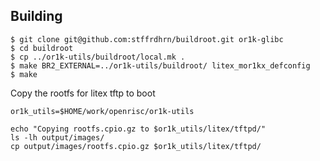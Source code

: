 ## Building

```
$ git clone git@github.com:stffrdhrn/buildroot.git or1k-glibc
$ cd buildroot
$ cp ../or1k-utils/buildroot/local.mk .
$ make BR2_EXTERNAL=../or1k-utils/buildroot/ litex_mor1kx_defconfig
$ make
```

Copy the rootfs for litex tftp to boot

```
or1k_utils=$HOME/work/openrisc/or1k-utils

echo "Copying rootfs.cpio.gz to $or1k_utils/litex/tftpd/"
ls -lh output/images/
cp output/images/rootfs.cpio.gz $or1k_utils/litex/tftpd/
```
